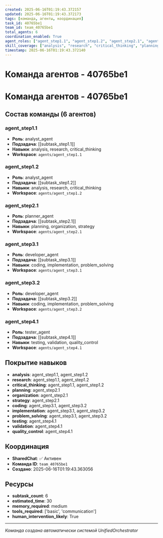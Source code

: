 ```yaml
---
created: 2025-06-16T01:19:43.372157
updated: 2025-06-16T01:19:43.372173
tags: [команда, агенты, координация]
task_id: 40765be1
team_id: team_40765be1
total_agents: 6
coordination_enabled: True
agent_roles: ["agent_step1.1", "agent_step1.2", "agent_step2.1", "agent_step3.1", "agent_step3.2", "agent_step4.1"]
skill_coverage: ["analysis", "research", "critical_thinking", "planning", "organization", "strategy", "coding", "implementation", "problem_solving", "testing", "validation", "quality_control"]
timestamp: 2025-06-16T01:19:43.372140
---
```


# Команда агентов - 40765be1

# Команда агентов - 40765be1

## Состав команды (6 агентов)

### agent_step1.1

- **Роль**: analyst_agent
- **Подзадача**: [[subtask_step1.1]]
- **Навыки**: analysis, research, critical_thinking
- **Workspace**: `agents/agent_step1.1`

### agent_step1.2

- **Роль**: analyst_agent
- **Подзадача**: [[subtask_step1.2]]
- **Навыки**: analysis, research, critical_thinking
- **Workspace**: `agents/agent_step1.2`

### agent_step2.1

- **Роль**: planner_agent
- **Подзадача**: [[subtask_step2.1]]
- **Навыки**: planning, organization, strategy
- **Workspace**: `agents/agent_step2.1`

### agent_step3.1

- **Роль**: developer_agent
- **Подзадача**: [[subtask_step3.1]]
- **Навыки**: coding, implementation, problem_solving
- **Workspace**: `agents/agent_step3.1`

### agent_step3.2

- **Роль**: developer_agent
- **Подзадача**: [[subtask_step3.2]]
- **Навыки**: coding, implementation, problem_solving
- **Workspace**: `agents/agent_step3.2`

### agent_step4.1

- **Роль**: tester_agent
- **Подзадача**: [[subtask_step4.1]]
- **Навыки**: testing, validation, quality_control
- **Workspace**: `agents/agent_step4.1`

## Покрытие навыков

- **analysis**: agent_step1.1, agent_step1.2
- **research**: agent_step1.1, agent_step1.2
- **critical_thinking**: agent_step1.1, agent_step1.2
- **planning**: agent_step2.1
- **organization**: agent_step2.1
- **strategy**: agent_step2.1
- **coding**: agent_step3.1, agent_step3.2
- **implementation**: agent_step3.1, agent_step3.2
- **problem_solving**: agent_step3.1, agent_step3.2
- **testing**: agent_step4.1
- **validation**: agent_step4.1
- **quality_control**: agent_step4.1


## Координация

- **SharedChat**: ✅ Активен
- **Команда ID**: `team_40765be1`
- **Создано**: 2025-06-16T01:19:43.363056

## Ресурсы

- **subtask_count**: 6
- **estimated_time**: 30
- **memory_required**: medium
- **tools_required**: ['basic', 'communication']
- **human_intervention_likely**: True


---
*Команда создана автоматически системой UnifiedOrchestrator*
